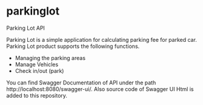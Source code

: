 # parkinglot
Parking Lot API

Parking Lot is a simple application for calculating parking fee for parked car. Parking Lot product supports the following functions.

* Managing the parking areas
* Manage Vehicles
* Check in/out (park)

You can find Swagger Documentation of API under the path http://localhost:8080/swagger-ui/.
Also source code of Swagger UI Html is added to this repository.
